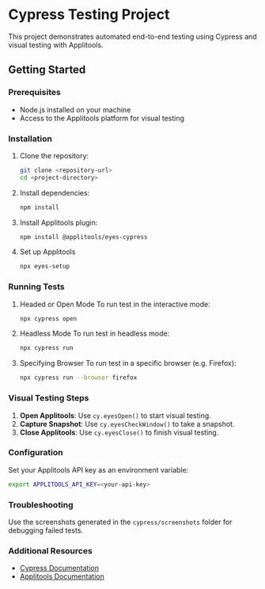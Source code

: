 # Cypress Testing Project

This project demonstrates automated end-to-end testing using Cypress and visual testing with Applitools.

## Getting Started

### Prerequisites
- Node.js installed on your machine
- Access to the Applitools platform for visual testing

### Installation

1. Clone the repository:
   ```bash
   git clone <repository-url>
   cd <project-directory>

2. Install dependencies:
   ```bash
   npm install
   
3. Install Applitools plugin:
   ```bash
   npm install @applitools/eyes-cypress

4. Set up Applitools
   ```bash
   npx eyes-setup

### Running Tests

1. Headed or Open Mode
   To run test in the interactive mode:
   ```bash
   npx cypress open

2. Headless Mode
   To run test in headless mode:
   ```bash
   npx cypress run
3. Specifying Browser
   To run test in a specific browser (e.g. Firefox):
   ```bash
   npx cypress run --browser firefox

### Visual Testing Steps

1. **Open Applitools**: Use `cy.eyesOpen()` to start visual testing.
2. **Capture Snapshot**: Use `cy.eyesCheckWindow()` to take a snapshot.
3. **Close Applitools**: Use `cy.eyesClose()` to finish visual testing.

### Configuration

Set your Applitools API key as an environment variable:
```bash
export APPLITOOLS_API_KEY=<your-api-key>
```

### Troubleshooting

Use the screenshots generated in the `cypress/screenshots` folder for debugging failed tests.

### Additional Resources

- [Cypress Documentation](https://docs.cypress.io)
- [Applitools Documentation](https://applitools.com/docs)
